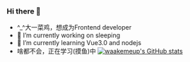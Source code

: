 ### Hi there 👋

- ^_^大一菜鸡，想成为Frontend developer
- 🔭 I’m currently working on sleeping
- 🌱 I’m currently learning Vue3.0 and nodejs
- 啥都不会，正在学习(摸鱼)中
[![waakemeup's GitHub stats](https://github-readme-stats.vercel.app/api?username=waakemeup)](https://github.com/anuraghazra/github-readme-stats)

